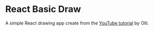 # React Basic Draw
A simple React drawing app create from the [YouTube tutorial](https://www.youtube.com/watch?v=GpAIlGRfl_8) by Olli.
